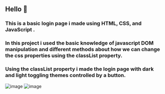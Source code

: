 ## Hello 👋
### This is a basic login page i made using HTML, CSS, and JavaScript .
### In this project i used the basic knowledge of javascript DOM manipulation and different methods about how we can change the css properties using the classList property.
### Using the classList property i made the login page with dark and light toggling themes controlled by a button.
![image](https://github.com/curecode11/LoginForm/assets/118065498/6358848e-c9ea-4bc3-955c-09ce3bdc146b) ![image](https://github.com/curecode11/LoginForm/assets/118065498/0943c490-a168-42de-b7cc-8bb95c745071)

